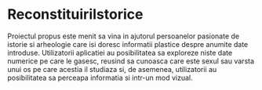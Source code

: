 # ReconstituiriIstorice
Proiectul propus este menit sa vina in ajutorul persoanelor pasionate de istorie si arheologie care isi doresc informatii plastice despre anumite date introduse. Utilizatorii aplicatiei au posibilitatea sa exploreze niste date numerice pe care le gasesc, reusind sa cunoasca care este sexul sau varsta unui os pe care acestia il studiaza si, de asemenea, utilizatorii au posibilitatea sa perceapa informatia si intr-un mod vizual.
